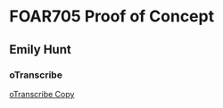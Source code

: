 # FOAR705 Proof of Concept
## Emily Hunt

### oTranscribe
[oTranscribe Copy](/Hunt-Exercises/docs)

